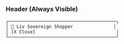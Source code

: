### **Header (Always Visible)**

```
┌────────────────────────────────────────┐
│ 🐆 Liv Sovereign Shopper               │
│ [X Close]                              │
└────────────────────────────────────────┘
```

